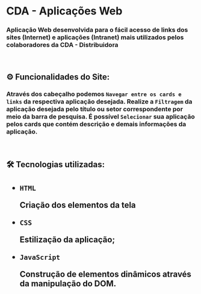 <div>
  
<h1> CDA - Aplicações Web </h1>
<h3> Aplicação Web desenvolvida para o fácil acesso de links dos sites (Internet) e aplicações (Intranet) mais utilizados pelos colaboradores da CDA - Distribuidora</h3>
<br>
<h2> ⚙️ Funcionalidades do Site:</h2>
<h3>Através dos cabeçalho podemos <code>Navegar entre os cards e links</code> da respectiva aplicação desejada. Realize a <code>Filtragem</code> da aplicação desejada pelo título ou setor correspondente por meio da barra de pesquisa. É possível <code>Selecionar</code> sua aplicação pelos cards que contém descrição e demais informações da aplicação.</h3>
</div>
<br>
<div>
<h2>🛠️ Tecnologias utilizadas:<h2>
<ul>
<li><code>HTML</code></li><p>Criação dos elementos da tela</p>
<li><code>CSS</code></li><p>Estilização da aplicação;</p>
<li><code>JavaScript</code></li><p>Construção de elementos dinâmicos através da manipulação do DOM.</p>
</ul>
  
</div>
